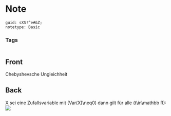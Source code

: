 # Note
```
guid: sXS!^e#&Z;
notetype: Basic
```

### Tags
```
```

## Front
Chebyshevsche Ungleichheit

## Back
X sei eine Zufallsvariable mit \(Var(X)\neq0\) dann gilt für alle \(t\in\mathbb R\):
<img src="paste-edad7c321e507170fe9acee80c126aa60aa3fa5d.jpg">

